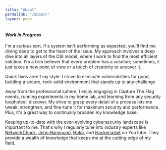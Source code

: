 ```yaml
---
title: "About"
permalink: "/about/"
layout: page
---
```


#### *Work In Progress*

I'm a curious sort. If a system isn't performing as expected, you'll find me diving deep to get to the heart of the issue. My approach involves a deep dive into all layers of the OSI model, where I work to find the most efficient solution. I'm a firm believer that every problem has a solution; sometimes, it just takes a new point of view or a touch of creativity to uncover it.

Quick fixes aren't my style. I strive to eliminate vulnerabilities for good, building a secure, rock-solid environment that stands up to any challenge

Away from the professional sphere, I enjoy engaging in Capture The Flag events, running experiments in my home lab, and learning from any security loopholes I discover. My drive to grasp every detail of a process lets me tweak, strengthen, and fine-tune it for maximum security and performance. Plus, it's a great way to continually broaden my knowledge base.

Keeping up-to-date with the ever-evolving cybersecurity landscape is important to me. That's why I regularly tune into industry experts like [NetworkChuck], [John Hammond], [Hak5], and [Hackersploit] on YouTube. They provide a wealth of knowledge that keeps me at the cutting edge of my field.

[NetworkChuck]: https://www.youtube.com/
[John Hammond]: https://www.youtube.com/@_JohnHammond
[Hak5]: https://www.youtube.com/@hak5
[HackerSploit]: https://www.youtube.com/@HackerSploit